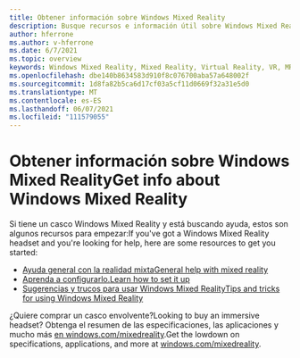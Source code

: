 ```yaml
---
title: Obtener información sobre Windows Mixed Reality
description: Busque recursos e información útil sobre Windows Mixed Reality.
author: hferrone
ms.author: v-hferrone
ms.date: 6/7/2021
ms.topic: overview
keywords: Windows Mixed Reality, Mixed Reality, Virtual Reality, VR, MR,
ms.openlocfilehash: dbe140b8634583d910f8c076700aba57a648002f
ms.sourcegitcommit: 1d8fa82b5ca6d17cf03a5cf11d0669f32a31e5d0
ms.translationtype: MT
ms.contentlocale: es-ES
ms.lasthandoff: 06/07/2021
ms.locfileid: "111579055"
---
```

# <a name="get-info-about-windows-mixed-reality"></a><span data-ttu-id="45377-104">Obtener información sobre Windows Mixed Reality</span><span class="sxs-lookup"><span data-stu-id="45377-104">Get info about Windows Mixed Reality</span></span>

<span data-ttu-id="45377-105">Si tiene un casco Windows Mixed Reality y está buscando ayuda, estos son algunos recursos para empezar:</span><span class="sxs-lookup"><span data-stu-id="45377-105">If you've got a Windows Mixed Reality headset and you're looking for help, here are some resources to get you started:</span></span>

* [<span data-ttu-id="45377-106">Ayuda general con la realidad mixta</span><span class="sxs-lookup"><span data-stu-id="45377-106">General help with mixed reality</span></span>](index.yml)
* [<span data-ttu-id="45377-107">Aprenda a configurarlo.</span><span class="sxs-lookup"><span data-stu-id="45377-107">Learn how to set it up</span></span>](set-up-windows-mixed-reality.md)
* [<span data-ttu-id="45377-108">Sugerencias y trucos para usar Windows Mixed Reality</span><span class="sxs-lookup"><span data-stu-id="45377-108">Tips and tricks for using Windows Mixed Reality</span></span>](https://support.microsoft.com/tips/home)

<span data-ttu-id="45377-109">¿Quiere comprar un casco envolvente?</span><span class="sxs-lookup"><span data-stu-id="45377-109">Looking to buy an immersive headset?</span></span> <span data-ttu-id="45377-110">Obtenga el resumen de las especificaciones, las aplicaciones y mucho más [en windows.com/mixedreality](https://www.microsoft.com/mixed-reality/windows-mixed-reality?rtc=1).</span><span class="sxs-lookup"><span data-stu-id="45377-110">Get the lowdown on specifications, applications, and more at [windows.com/mixedreality](https://www.microsoft.com/mixed-reality/windows-mixed-reality?rtc=1).</span></span>
